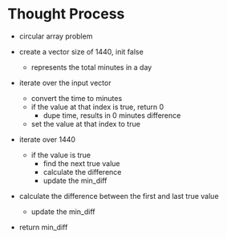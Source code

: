 # Thought Process

- circular array problem

- create a vector<bool> size of 1440, init false
  - represents the total minutes in a day

- iterate over the input vector
  - convert the time to minutes
  - if the value at that index is true, return 0
    - dupe time, results in 0 minutes difference
  - set the value at that index to true

- iterate over 1440
  - if the value is true
    - find the next true value
    - calculate the difference
    - update the min_diff

- calculate the difference between the first and last true value
  - update the min_diff

- return min_diff
